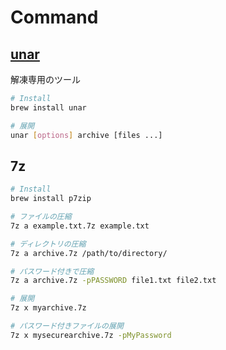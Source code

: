 # Command

## [unar](https://theunarchiver.com/command-line)

解凍専用のツール

```sh
# Install
brew install unar

# 展開
unar [options] archive [files ...]
```

## 7z

```sh
# Install
brew install p7zip

# ファイルの圧縮
7z a example.txt.7z example.txt

# ディレクトリの圧縮
7z a archive.7z /path/to/directory/

# パスワード付きで圧縮
7z a archive.7z -pPASSWORD file1.txt file2.txt

# 展開
7z x myarchive.7z

# パスワード付きファイルの展開
7z x mysecurearchive.7z -pMyPassword
```
